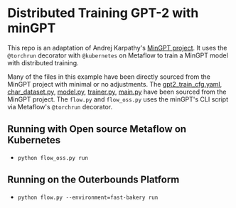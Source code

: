 # Distributed Training GPT-2 with minGPT

This repo is an adaptation of Andrej Karpathy's [MinGPT project](https://github.com/karpathy/minGPT). It uses the `@torchrun` decorator with `@kubernetes` on Metaflow to train a MinGPT model with distributed training. 

Many of the files in this example have been directly sourced from the MinGPT project with minimal or no adjustments. The [gpt2_train_cfg.yaml](https://github.com/pytorch/examples/blob/main/distributed/minGPT-ddp/mingpt/gpt2_train_cfg.yaml), [char_dataset.py](https://github.com/pytorch/examples/blob/main/distributed/minGPT-ddp/mingpt/char_dataset.py), [model.py](https://github.com/pytorch/examples/blob/main/distributed/minGPT-ddp/mingpt/model.py), [trainer.py](https://github.com/pytorch/examples/blob/main/distributed/minGPT-ddp/mingpt/trainer.py), [main.py](https://github.com/pytorch/examples/blob/main/distributed/minGPT-ddp/mingpt/main.py) have been sourced from the MinGPT project. The `flow.py` and `flow_oss.py` uses the minGPT's CLI script via Metaflow's `@torchrun` decorator.

## Running with Open source Metaflow on Kubernetes
- `python flow_oss.py run` 

## Running on the Outerbounds Platform
- `python flow.py --environment=fast-bakery run`
